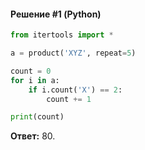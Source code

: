#### Решение #1 (Python)
```python
from itertools import *

a = product('XYZ', repeat=5)

count = 0
for i in a:
	if i.count('X') == 2:
		count += 1

print(count)
```
**Ответ:** 80.
